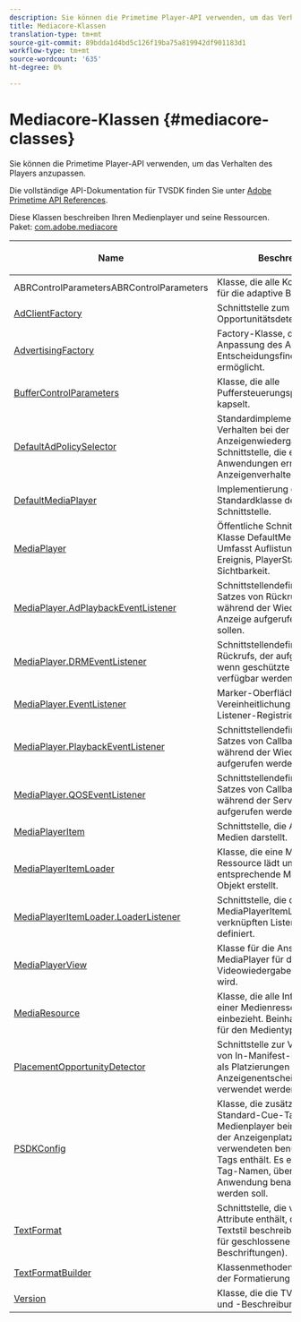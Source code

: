 ```yaml
---
description: Sie können die Primetime Player-API verwenden, um das Verhalten des Players anzupassen.
title: Mediacore-Klassen
translation-type: tm+mt
source-git-commit: 89bdda1d4bd5c126f19ba75a819942df901183d1
workflow-type: tm+mt
source-wordcount: '635'
ht-degree: 0%

---
```



# Mediacore-Klassen {#mediacore-classes}

Sie können die Primetime Player-API verwenden, um das Verhalten des Players anzupassen.

Die vollständige API-Dokumentation für TVSDK finden Sie unter [Adobe Primetime API References](https://help.adobe.com/en_US/primetime/api/index.html#api-Adobe_Primetime_API_References).

Diese Klassen beschreiben Ihren Medienplayer und seine Ressourcen.
Paket: [com.adobe.mediacore](https://help.adobe.com/en_US/primetime/api/psdk/javadoc_1.4/com/adobe/mediacore/package-summary.html)

<table frame="all" colsep="1" rowsep="1" id="table_2801E01282A948E6917910CA2FD1E05C"> 
 <thead> 
  <tr rowsep="1"> 
   <th colname="1" class="entry"> <p>Name </p> </th> 
   <th colname="2" class="entry"> <p>Beschreibung </p> </th> 
  </tr> 
 </thead>
 <tbody> 
  <tr rowsep="1"> 
   <td colname="1"><span class="codeph"><a href="https://help.adobe.com/en_US/primetime/api/psdk/javadoc_1.4/com/adobe/mediacore/ABRControlParameters.html" format="html" scope="external"> </a>  ABRControlParametersABRControlParameters</span> </td> 
   <td colname="2"> Klasse, die alle Kontrollparameter für die adaptive Bitrate enthält. </td> 
  </tr> 
  <tr rowsep="1"> 
   <td colname="1"><span class="codeph"><a href="https://help.adobe.com/en_US/primetime/api/psdk/javadoc_1.4/com/adobe/mediacore/AdClientFactory.html" format="html" scope="external"> AdClientFactory</a> </span> </td> 
   <td colname="2"> Schnittstelle zum Erstellen von Opportunitätsdetektoren. </td> 
  </tr> 
  <tr rowsep="1"> 
   <td colname="1"><span class="codeph"><a href="https://help.adobe.com/en_US/primetime/api/psdk/javadoc_1.4/com/adobe/mediacore/AdvertisingFactory.html" format="html" scope="external"> AdvertisingFactory</a> </span> </td> 
   <td colname="2"> Factory-Klasse, die die Anpassung des Ad-Entscheidungsfindungsprozesses ermöglicht. </td> 
  </tr> 
  <tr rowsep="1"> 
   <td colname="1"><span class="codeph"><a href="https://help.adobe.com/en_US/primetime/api/psdk/javadoc_1.4/com/adobe/mediacore/BufferControlParameters.html" format="html" scope="external"> BufferControlParameters</a> </span> </td> 
   <td colname="2"> Klasse, die alle Puffersteuerungsparameter kapselt. </td> 
  </tr> 
  <tr rowsep="1"> 
   <td colname="1"><span class="codeph"><a href="https://help.adobe.com/en_US/primetime/api/psdk/javadoc_1.4/com/adobe/mediacore/DefaultAdPolicySelector.html" format="html" scope="external"> DefaultAdPolicySelector</a></span> </td> 
   <td colname="2"> Standardimplementierung für Verhalten bei der Anzeigenwiedergabe. Schnittstelle, die es Anwendungen ermöglicht, Anzeigenverhalten anzupassen.</td> 
  </tr> 
  <tr rowsep="1"> 
   <td colname="1"><span class="codeph"><a href="https://help.adobe.com/en_US/primetime/api/psdk/javadoc_1.4/com/adobe/mediacore/DefaultMediaPlayer.html" format="html" scope="external"> DefaultMediaPlayer</a></span> </td> 
   <td colname="2">Implementierung der Standardklasse der <span class="codeph"> MediaPlayer</span>-Schnittstelle. </td> 
  </tr> 
  <tr rowsep="1"> 
   <td colname="1"><span class="codeph"><a href="https://help.adobe.com/en_US/primetime/api/psdk/javadoc_1.4/com/adobe/mediacore/MediaPlayer.html" format="html" scope="external"> MediaPlayer</a> </span> </td> 
   <td colname="2">Öffentliche Schnittstelle für die Klasse <span class="codeph"> DefaultMediaPlayer</span>. Umfasst Auflistungen für Ereignis, PlayerState und Sichtbarkeit. </td> 
  </tr> 
  <tr rowsep="1"> 
   <td colname="1"><span class="codeph"><a href="https://help.adobe.com/en_US/primetime/api/psdk/javadoc_1.4/com/adobe/mediacore/MediaPlayer.AdPlaybackEventListener.html" format="html" scope="external"> MediaPlayer.AdPlaybackEventListener</a></span> </td> 
   <td colname="2"> Schnittstellendefinition eines Satzes von Rückrufen, die während der Wiedergabe der Anzeige aufgerufen werden sollen. </td> 
  </tr> 
  <tr rowsep="1"> 
   <td colname="1"><span class="codeph"><a href="https://help.adobe.com/en_US/primetime/api/psdk/javadoc_1.4/com/adobe/mediacore/MediaPlayer.DRMEventListener.html" format="html" scope="external"> MediaPlayer.DRMEventListener</a></span> </td> 
   <td colname="2"> Schnittstellendefinition eines Rückrufs, der aufgerufen wird, wenn geschützte Metadaten verfügbar werden. </td> 
  </tr> 
  <tr rowsep="1"> 
   <td colname="1"><span class="codeph"><a href="https://help.adobe.com/en_US/primetime/api/psdk/javadoc_1.4/com/adobe/mediacore/MediaPlayer.EventListener.html" format="html" scope="external"> MediaPlayer.EventListener</a> </span> </td> 
   <td colname="2"> Marker-Oberfläche zur Vereinheitlichung der Ereignis-Listener-Registrierung. </td> 
  </tr> 
  <tr rowsep="1"> 
   <td colname="1"><span class="codeph"><a href="https://help.adobe.com/en_US/primetime/api/psdk/javadoc_1.4/com/adobe/mediacore/MediaPlayer.PlaybackEventListener.html" format="html" scope="external"> MediaPlayer.PlaybackEventListener</a> </span> </td>
   <td colname="2"> Schnittstellendefinition eines Satzes von Callback, der während der Wiedergabe aufgerufen werden soll. </td> 
  </tr> 
  <tr rowsep="1"> 
   <td colname="1"><span class="codeph"><a href="https://help.adobe.com/en_US/primetime/api/psdk/javadoc_1.4/com/adobe/mediacore/MediaPlayer.QOSEventListener.html" format="html" scope="external"> MediaPlayer.QOSEventListener</a> </span> </td> 
   <td colname="2"> Schnittstellendefinition eines Satzes von Callback, der während der Servicequalität aufgerufen werden soll. </td> 
  </tr> 
  <tr rowsep="1"> 
   <td colname="1"><span class="codeph"><a href="https://help.adobe.com/en_US/primetime/api/psdk/javadoc_1.4/com/adobe/mediacore/MediaPlayerItem.html" format="html" scope="external"> MediaPlayerItem</a> </span> </td> 
   <td colname="2"> Schnittstelle, die Audio-Video-Medien darstellt. </td> 
  </tr> 
  <tr rowsep="1"> 
   <td colname="1"><span class="codeph"><a href="https://help.adobe.com/en_US/primetime/api/psdk/javadoc_1.4/com/adobe/mediacore/MediaPlayerItemLoader.html" format="html" scope="external"> MediaPlayerItemLoader</a> </span> </td> 
   <td colname="2"> Klasse, die eine Medienplayer-Ressource lädt und das entsprechende MediaPlayerItem-Objekt erstellt. </td> 
  </tr> 
  <tr rowsep="1"> 
   <td colname="1"><span class="codeph"><a href="https://help.adobe.com/en_US/primetime/api/psdk/javadoc_1.4/com/adobe/mediacore/MediaPlayerItemLoader.LoaderListener.html" format="html" scope="external"> MediaPlayerItemLoader.LoaderListener</a> </span> </td> 
   <td colname="2"> Schnittstelle, die die mit dem MediaPlayerItemLoader-Objekt verknüpften Listener-Methoden definiert. </td> 
  </tr> 
  <tr rowsep="1"> 
   <td colname="1"><span class="codeph"><a href="https://help.adobe.com/en_US/primetime/api/psdk/javadoc_1.4/com/adobe/mediacore/MediaPlayerView.html" format="html" scope="external"> MediaPlayerView</a> </span> </td> 
   <td colname="2"> Klasse für die Ansicht, die vom MediaPlayer für die Videowiedergabe verwendet wird. </td> 
  </tr> 
  <tr rowsep="1"> 
   <td colname="1"><span class="codeph"><a href="https://help.adobe.com/en_US/primetime/api/psdk/javadoc_1.4/com/adobe/mediacore/MediaResource.html" format="html" scope="external"> MediaResource</a> </span> </td> 
   <td colname="2"> Klasse, die alle Informationen zu einer Medienressource einbezieht. Beinhaltet Auflistung für den Medientyp. </td> 
  </tr> 
  <tr rowsep="1"> 
   <td colname="1"><span class="codeph"><a href="https://help.adobe.com/en_US/primetime/api/psdk/javadoc_1.4/com/adobe/mediacore/PlacementOpportunityDetector.html" format="html" scope="external"> PlacementOpportunityDetector</a> </span> </td> 
   <td colname="2"> Schnittstelle zur Verarbeitung von In-Manifest-Hinweisen, die als Platzierungen für die Anzeigenentscheidung verwendet werden. </td> 
  </tr> 
  <tr rowsep="1"> 
   <td colname="1"><span class="codeph"><a href="https://help.adobe.com/en_US/primetime/api/psdk/javadoc_1.4/com/adobe/mediacore/PSDKConfig.html" format="html" scope="external"> PSDKConfig</a> </span> </td> 
   <td colname="2"> Klasse, die zusätzlich zu den Standard-Cue-Tags die vom Medienplayer beim Durchführen der Anzeigenplatzierung verwendeten benutzerdefinierten Tags enthält. Es enthält auch die Tag-Namen, über die die Anwendung benachrichtigt werden soll. </td> 
  </tr> 
  <tr rowsep="1"> 
   <td colname="1"><span class="codeph"><a href="https://help.adobe.com/en_US/primetime/api/psdk/javadoc_1.4/com/adobe/mediacore/TextFormat.html" format="html" scope="external"> TextFormat</a> </span> </td> 
   <td colname="2"> Schnittstelle, die verschiedene Attribute enthält, die einen Textstil beschreiben (z. B. den Stil für geschlossene Beschriftungen). </td> 
  </tr> 
  <tr rowsep="1"> 
   <td colname="1"><span class="codeph"><a href="https://help.adobe.com/en_US/primetime/api/psdk/javadoc_1.4/com/adobe/mediacore/TextFormatBuilder.html" format="html" scope="external"> TextFormatBuilder</a></span> </td> 
   <td colname="2"> Klassenmethoden zum Festlegen der Formatierung von Text. </td> 
  </tr> 
  <tr rowsep="0"> 
   <td colname="1"><span class="codeph"><a href="https://help.adobe.com/en_US/primetime/api/psdk/javadoc_1.4/com/adobe/mediacore/Version.html" format="html" scope="external"> Version</a></span> </td> 
   <td colname="2"> Klasse, die die TVSDK-Version und -Beschreibung bereitstellt. </td> 
  </tr> 
 </tbody> 
</table>
